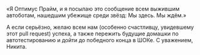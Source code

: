 «Я Оптимус Прайм, и я посылаю это сообщение всем выжившим автоботам, нашедшим убежище среди звёзд: Мы здесь. Мы ждём.»

А если серьёзно, желаю всем нам (особенно счастливцу, увидевшему этот pull request) успеха, а также пережить будущие домашки по автотестированию и дойти до победного конца в ШОКе.
С уважением, Никита.